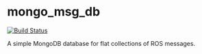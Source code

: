# mongo_msg_db
[![Build Status](https://travis-ci.org/jstnhuang/mongo_msg_db.svg?branch=master)](https://travis-ci.org/jstnhuang/mongo_msg_db)

A simple MongoDB database for flat collections of ROS messages.
